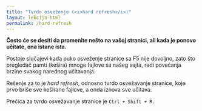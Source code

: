 ```yaml
---
title: "Tvrdo osveženje (<i>hard refresh</i>)"
layout: lekcija-html
permalink: /hard-refresh
---
```


**Često će se desiti da promenite nešto na vašoj stranici, ali kada je ponovo učitate, ona istane ista.**

Postoje slučajevi kada puko osveženje stranice sa F5 nije dovoljno, zato što pregledač pamti (kešira) mnoge fajlove sa našeg sajta, radi povećanja brzine svakog narednog učitavanja.

Rešenje za to je *hard refresh*, odnosno tvrdo osvežavanje stranice, koje prvo briše sve keširane fajlove, a onda iznova sve učitava.

Prečica za tvrdo osvežavanje stranice je `Ctrl + Shift + R`.
